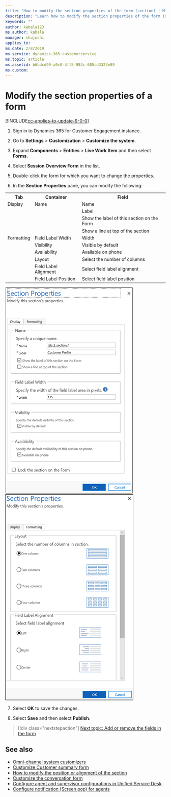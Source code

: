 ```yaml
---
title: "How to modify the section properties of the form (section) | MicrosoftDocs"
description: "Learn how to modify the section properties of the form (section)"
keywords: ""
author: kabala123
ms.author: kabala
manager: shujoshi
applies_to: 
ms.date: 2/8/2019
ms.service: dynamics-365-customerservice
ms.topic: article
ms.assetid: b6bdcd99-a9c0-4ff5-984c-605cd3323e89
ms.custom: 
---
```


# Modify the section properties of a form

[!INCLUDE[cc-applies-to-update-9-0-0](../../includes/cc_applies_to_update_9_0_0.md)]

1.  Sign in to Dynamics 365 for Customer Engagement instance.

2.  Go to **Settings** > **Customization** > **Customize the system**.

3.  Expand **Components** > **Entities** > **Live Work Item** and then select **Forms**.

4.  Select **Session Overview Form** in the list.

5.  Double-click the form for which you want to change the properties.

6.  In the **Section Properties** pane, you can modify the following:

<table>
 <tr> 
    <th>Tab</th>
    <th>Container</th>
    <th>Field</th>
 </tr>
 <tr>
    <td>Display</td>
    <td>Name</td>
    <td>Name</td>
  </tr>
   <tr>
    <td rowspan="3"></td>
    <td rowspan="3"></td>
    <td>Label</td>
  </tr>
   <tr>
    <td>Show the label of this section on the Form</td>
  </tr>
   <tr>
    <td>Show a line at top of the section</td>
  </tr>    
  <tr>
    <td>Formatting</td>
    <td>Field Label Width</td>
    <td>Width</td>
  </tr>
  <tr>
    <td rowspan="5"></td>
    <td>Visibility</td>
    <td>Visible by default</td>
  </tr>
  <tr>
    <td>Availability</td>
    <td>Available on phone</td>
  </tr>
  <tr>
    <td>Layout</td>
    <td>Select the number of columns</td>
  </tr>
  <tr>
    <td>Field Label Alignment</td>
    <td>Select field label alignment</td>
  </tr>
  <tr>
    <td>Field Label Position</td>
    <td>Select field label position</td>
  </tr>  
</table>

![modify cusomter 360 form section properties display tab](../media/oc-crm-modify-customer360form-section-properties-display.png "Modify cusomter 360 form section properties formatting tab") ![modify cusomter 360 form section properties formatting tab](../media/oc-crm-modify-customer360form-section-properties-formatting.png "Modify cusomter 360 form section properties display tab")

7.  Select **OK** to save the changes.

8.  Select **Save** and then select **Publish**.

> [!div class="nextstepaction"]
> [Next topic: Add or remove the fields in the form](add-remove-fields-form-section.md)

## See also

- [Omni-channel system customizers](omni-channel-engagement-hub-customizer.md)
- [Customize Customer summary form](customize-customer-360-page.md)
- [How to modify the position or alignment of the section](how-modify-position-alignment-form-section-customer360.md)
- [Customize the conversation form](customize-conversation-form.md)
- [Configure agent and supervisor configurations in Unified Service Desk](create-agent-supervisor-configurations-unified-service-desk.md)
- [Configure notification (Screen pop) for agents](configure-notification-screen-pop-agents.md)
